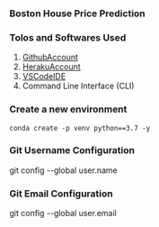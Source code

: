 ### Boston House Price Prediction

### Tolos and Softwares Used

1. [GithubAccount](https://github.com)
2. [HerakuAccount](https://heroku.com)
3. [VSCodeIDE](https://code.visualstudio.com/)
4. Command Line Interface (CLI)
### Create a new environment
```
conda create -p venv python==3.7 -y

```

### Git Username Configuration 
git config --global user.name
### Git Email Configuration 
git config --global user.email